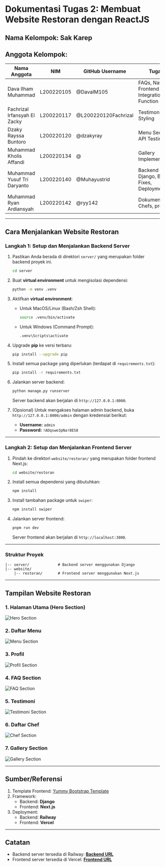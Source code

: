 # Dokumentasi Tugas 2: Membuat Website Restoran dengan ReactJS

## Nama Kelompok: Sak Karep

## Anggota Kelompok:

| Nama Anggota                 | NIM         | GitHub Username       | Tugas                                                                         |
| ----------------------------- | ----------- | --------------------- | ----------------------------------------------------------------------------- |
| Dava Ilham Muhammad          | L200220105 | @DavaIM105           |  FAQs, Navbar, Frontend Integration, API Function |
| Fachrizal Irfansyah El Zacky | L200220117 | @L200220120Fachrizal |  Testimonials, Styling |
| Dzaky Rayssa Buntoro         | L200220120 | @dzakyray|  Menu Section, API Testing |
| Muhammad Kholis Affandi      | L200220134 | @|  Gallery Implementation |
| Muhammad Yusuf Tri Daryanto  | L200220140 | @Muhayustrid |  Backend Django, Bug Fixes, Deployment|
| Muhammad Ryan Ardiansyah     | L200220142 | @ryy142 |  Dokumentasi, Chefs, profil|

---

## Cara Menjalankan Website Restoran

### **Langkah 1: Setup dan Menjalankan Backend Server**
1. Pastikan Anda berada di direktori `server/` yang merupakan folder backend proyek ini.
   ```bash
   cd server
   ```

2. Buat **virtual environment** untuk mengisolasi dependensi:
   ```bash
   python -m venv .venv
   ```

3. Aktifkan **virtual environment**:
   - Untuk MacOS/Linux (Bash/Zsh Shell):
     ```bash
     source .venv/bin/activate
     ```
   - Untuk Windows (Command Prompt):
     ```bash
     .venv\Scripts\activate
     ```

4. Upgrade **pip** ke versi terbaru:
   ```bash
   pip install --upgrade pip
   ```

5. Install semua package yang diperlukan (terdapat di `requirements.txt`):
   ```bash
   pip install -r requirements.txt
   ```

6. Jalankan server backend:
   ```bash
   python manage.py runserver
   ```
   Server backend akan berjalan di `http://127.0.0.1:8000`.

7. (Opsional) Untuk mengakses halaman admin backend, buka `http://127.0.0.1:8000/admin` dengan kredensial berikut:
   - **Username:** `admin`
   - **Password:** `!ADqswe3pNa!8ES8`

---

### **Langkah 2: Setup dan Menjalankan Frontend Server**
1. Pindah ke direktori `website/restoran/` yang merupakan folder frontend Next.js:
   ```bash
   cd website/restoran
   ```

2. Install semua dependensi yang dibutuhkan:
   ```bash
   npm install
   ```

3. Install tambahan package untuk `swiper`:
   ```bash
   npm install swiper
   ```

4. Jalankan server frontend:
   ```bash
   pnpm run dev
   ```
   Server frontend akan berjalan di `http://localhost:3000`.

---

### **Struktur Proyek**
```
|-- server/             # Backend server menggunakan Django
|-- website/
    |-- restoran/       # Frontend server menggunakan Next.js
```

---

## Tampilan Website Restoran

### **1. Halaman Utama (Hero Section)**

![Hero Section](./imagedoc/hero.png)

### **2. Daftar Menu**

![Menu Section](./imagedoc/menu.png)

### **3. Profil**

![Profil Section](./imagedoc/profil.png)

### **4. FAQ Section**

![FAQ Section](./imagedoc/faq.png)

### **5. Testimoni**

![Testimoni Section](./imagedoc/testimoni.png)

### **6. Daftar Chef**

![Chef Section](./imagedoc/chefs.png)

### **7. Gallery Section**

![Gallery Section](./imagedoc/gallery.png)

---

## Sumber/Referensi
1. Template Frontend: [Yummy Bootstrap Template](https://bootstrapmade.com/yummy-bootstrap-restaurant-website-template/)
2. Framework:
   - Backend: **Django**
   - Frontend: **Next.js**
3. Deployment:
   - Backend: **Railway**
   - Frontend: **Vercel**

---

## Catatan
- Backend server tersedia di Railway: **[Backend URL](https://serversakkarep-production.up.railway.app/)**
- Frontend server tersedia di Vercel: **[Frontend URL](https://final-project-sakkarep.vercel.app)**
